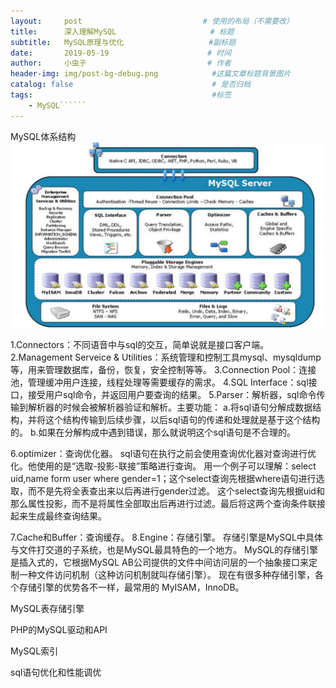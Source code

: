 ```yaml
---
layout:     post                           # 使用的布局（不需要改）
title:      深入理解MySQL                     # 标题
subtitle:   MySQL原理与优化                   #副标题
date:       2019-05-19                      # 时间
author:     小虫子                           # 作者
header-img: img/post-bg-debug.png            #这篇文章标题背景图片
catalog: false                               # 是否归档
tags:                                        #标签
    - MySQL``````
---
```



MySQL体系结构
![MySQL体系结构图](img/mysql-structure.png)

1.Connectors：不同语音中与sql的交互，简单说就是接口客户端。
2.Management Serveice & Utilities：系统管理和控制工具mysql、mysqldump等，用来管理数据库，备份，恢复，安全控制等等。
3.Connection Pool：连接池，管理缓冲用户连接，线程处理等需要缓存的需求。
4.SQL Interface：sql接口，接受用户sql命令，并返回用户要查询的结果。
5.Parser：解析器，sql命令传输到解析器的时候会被解析器验证和解析。主要功能：
a.将sql语句分解成数据结构，并将这个结构传输到后续步骤，以后sql语句的传递和处理就是基于这个结构的。
b.如果在分解构成中遇到错误，那么就说明这个sql语句是不合理的。

6.optimizer：查询优化器。
sql语句在执行之前会使用查询优化器对查询进行优化。他使用的是“选取-投影-联接”策略进行查询。
用一个例子可以理解：select uid,name form user where gender=1；这个select查询先根据where语句进行选取，而不是先将全表查出来以后再进行gender过滤。
这个select查询先根据uid和那么属性投影，而不是将属性全部取出后再进行过滤。最后将这两个查询条件联接起来生成最终查询结果。

7.Cache和Buffer：查询缓存。
8.Engine：存储引擎。
存储引擎是MySQL中具体与文件打交道的子系统，也是MySQL最具特色的一个地方。
MySQL的存储引擎是插入式的，它根据MySQL AB公司提供的文件中间访问层的一个抽象接口来定制一种文件访问机制（这种访问机制就叫存储引擎）。
现在有很多种存储引擎，各个存储引擎的优势各不一样，最常用的 MyISAM，InnoDB。




MySQL表存储引擎

PHP的MySQL驱动和API

MySQL索引

sql语句优化和性能调优